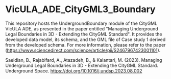 # VicULA_ADE_CityGML3_Boundary
This repository hosts the UndergroundBoundary module of the CityGML VicULA ADE, as presented in the paper entitled "Managing Underground Legal Boundaries in 3D - Extending the CityGML Standard". It provides the developed data model, its schema, and the GML file of Case study 1 derived from the developed schema. For more information, please refer to the paper (https://www.sciencedirect.com/science/article/pii/S2467967423001101).

Saeidian, B., Rajabifard, A., Atazadeh, B., & Kalantari, M. (2023). Managing Underground Legal Boundaries in 3D - Extending the CityGML Standard. Underground Space. https://doi.org/10.1016/j.undsp.2023.08.002

